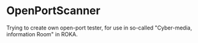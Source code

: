 # OpenPortScanner
Trying to create own open-port tester, for use in so-called "Cyber-media, information Room" in ROKA.
